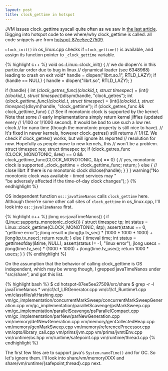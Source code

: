 ```yaml
---
layout: post
title: clock_gettime in hotspot
---
```


JVM issues clock_gettime syscall quite often as we saw in [the last article](/2015/11/08/jvm-and-clock_gettime).
Digging into hotspot code to see where/why clock_gettime is called.
all code snippets are from [hotspot-87ee5ee27509](http://hg.openjdk.java.net/jdk8/jdk8/hotspot/rev/87ee5ee27509).

`clock_init()` in os_linux.cpp checks if `clock_gettime()` is available, and assign its function pointer to `_clock_gettime` variable.

{% highlight c++ %}
void os::Linux::clock_init() {
  // we do dlopen's in this particular order due to bug in linux
  // dynamical loader (see 6348968) leading to crash on exit
  void* handle = dlopen("librt.so.1", RTLD_LAZY);
  if (handle == NULL) {
    handle = dlopen("librt.so", RTLD_LAZY);
  }

  if (handle) {
    int (*clock_getres_func)(clockid_t, struct timespec*) =
           (int(*)(clockid_t, struct timespec*))dlsym(handle, "clock_getres");
    int (*clock_gettime_func)(clockid_t, struct timespec*) =
           (int(*)(clockid_t, struct timespec*))dlsym(handle, "clock_gettime");
    if (clock_getres_func && clock_gettime_func) {
      // See if monotonic clock is supported by the kernel. Note that some
      // early implementations simply return kernel jiffies (updated every
      // 1/100 or 1/1000 second). It would be bad to use such a low res clock
      // for nano time (though the monotonic property is still nice to have).
      // It's fixed in newer kernels, however clock_getres() still returns
      // 1/HZ. We check if clock_getres() works, but will ignore its reported
      // resolution for now. Hopefully as people move to new kernels, this
      // won't be a problem.
      struct timespec res;
      struct timespec tp;
      if (clock_getres_func (CLOCK_MONOTONIC, &res) == 0 &&
          clock_gettime_func(CLOCK_MONOTONIC, &tp)  == 0) {
        // yes, monotonic clock is supported
        _clock_gettime = clock_gettime_func;
        return;
      } else {
        // close librt if there is no monotonic clock
        dlclose(handle);
      }
    }
  }
  warning("No monotonic clock was available - timed services may " \
          "be adversely affected if the time-of-day clock changes");
}
{% endhighlight %}

OS independent function `os::javaTimeNanos` calls `clock_gettime` here. Although there're some other call sites of `clock_gettime` in os_linux.cpp, I'll look into `os::javaTimeNanos` first.

{% highlight c++ %}
jlong os::javaTimeNanos() {
  if (Linux::supports_monotonic_clock()) {
    struct timespec tp;
    int status = Linux::clock_gettime(CLOCK_MONOTONIC, &tp);
    assert(status == 0, "gettime error");
    jlong result = jlong(tp.tv_sec) * (1000 * 1000 * 1000) + jlong(tp.tv_nsec);
    return result;
  } else {
    timeval time;
    int status = gettimeofday(&time, NULL);
    assert(status != -1, "linux error");
    jlong usecs = jlong(time.tv_sec) * (1000 * 1000) + jlong(time.tv_usec);
    return 1000 * usecs;
  }
}
{% endhighlight %}

On the assumption that the behavior of calling clock_gettime is OS independent, which may be wrong though, I grepped javaTimeNanos under "src/share", and got this list.

{% highlight bash %}
$ cd hotspot-87ee5ee27509/src/share
$ grep -r -l javaTimeNanos *
vm/c1/c1_LIRGenerator.cpp
vm/c1/c1_Runtime1.cpp
vm/classfile/altHashing.cpp
vm/gc_implementation/concurrentMarkSweep/concurrentMarkSweepGeneration.cpp
vm/gc_implementation/parallelScavenge/psMarkSweep.cpp
vm/gc_implementation/parallelScavenge/psParallelCompact.cpp
vm/gc_implementation/parNew/parNewGeneration.cpp
vm/memory/defNewGeneration.cpp
vm/memory/genCollectedHeap.cpp
vm/memory/genMarkSweep.cpp
vm/memory/referenceProcessor.cpp
vm/opto/library_call.cpp
vm/prims/jvm.cpp
vm/prims/jvmtiEnv.cpp
vm/runtime/os.hpp
vm/runtime/safepoint.cpp
vm/runtime/thread.cpp
{% endhighlight %}

The first few files are to support java's `System.nanoTime()` and for GC. So let's ignore them.
I'll look into share/vm/memory/XXX and share/vm/runtime/{safepoint,thread}.cpp next.
